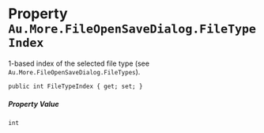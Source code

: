 # Property `Au.More.FileOpenSaveDialog.FileTypeIndex`

1-based index of the selected file type (see `Au.More.FileOpenSaveDialog.FileTypes`).

```
public int FileTypeIndex { get; set; }
```

##### Property Value

`int`
